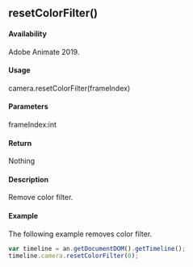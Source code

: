 ## resetColorFilter()

#### Availability

Adobe Animate 2019.

#### Usage

camera.resetColorFilter(frameIndex)

#### Parameters

frameIndex:int

#### Return

Nothing

#### Description

Remove color filter.

#### Example

The following example removes color filter.
```javascript
var timeline = an.getDocumentDOM().getTimeline();
timeline.camera.resetColorFilter(0);

```

